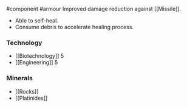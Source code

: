 #component #armour 
Improved damage reduction against [[Missile]].
- Able to self-heal.
- Consume debris to accelerate healing process.
### Technology
- [[Biotechnology]] 5
- [[Engineering]] 5
### Minerals
- [[Rocks]]
- [[Platinides]]
